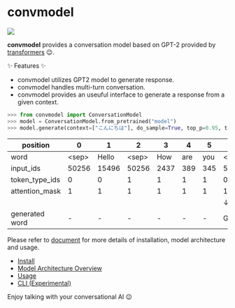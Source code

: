 # convmodel

![](https://github.com/colorfulscoop/convmodel/workflows/unittest/badge.svg)

**convmodel** provides a conversation model based on GPT-2 provided by [transformers](https://github.com/huggingface/transformers) :wink:.

:sparkles: Features :sparkles:
* convmodel utilizes GPT2 model to generate response.
* convmodel handles multi-turn conversation.
* convmodel provides an useuful interface to generate a response from a given context.

```py
>>> from convmodel import ConversationModel
>>> model = ConversationModel.from_pretrained("model")
>>> model.generate(context=["こんにちは"], do_sample=True, top_p=0.95, top_k=50)
```

| position | 0 | 1 | 2 | 3 | 4 | 5 | 6 | 7 | 8 | 9 |
| --- | --- | --- | --- | --- | --- | --- | --- | --- | --- | --- |
| word | \<sep\> | Hello | \<sep\> | How | are | you | \<sep\> | Good | thank | you |
| input_ids | 50256 | 15496 | 50256 | 2437 | 389 | 345 | 50256 | 10248 | 5875 | 345 |
| token_type_ids | 0 | 0 | 1 | 1 | 1 | 1 | 0 | 0 | 0 | 0 |
| attention_mask | 1 | 1 | 1 | 1 | 1 | 1 | 1 | 1 | 1 | 1 |
| | | | | | | | ↓ | ↓ | ↓ | ↓ |
| generated word | - | - | - | - | - | - | Good | thank | you | \<sep\> |

Please refer to [document](docs/README.md) for more details of installation, model architecture and usage.

* [Install](docs/install.md)
* [Model Architecture Overview](docs/model_architecture_overview.md)
* [Usage](docs/usage.md)
* [CLI (Experimental)](docs/cli.md)

Enjoy talking with your conversational AI :wink:
